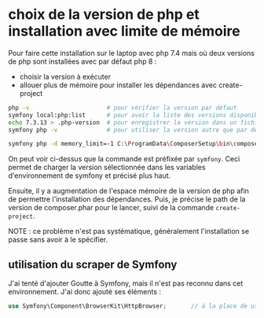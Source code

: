 # choix de la version de php et installation avec limite de mémoire

Pour faire cette installation sur le laptop avec php 7.4 mais où deux versions de php sont installées avec par défaut php 8 :
- choisir la version à exécuter
- allouer plus de mémoire pour installer les dépendances avec create-project

```bash
php -v                      # pour vérifier la version par défaut
symfony local:php:list      # pour avoir la liste des versions disponibles et la version utilisée par symfony (variable d'env)
echo 7.3.13 > .php-version  # pour enregistrer la version dans un fichier (qui doit se trouver dans le répertoire courant)
symfony php -v              # pour utiliser la version autre que par défaut (celle conservée comme variable d'env par cmd symfony)

symfony php -d memory_limit=-1 C:\ProgramData\ComposerSetup\bin\composer.phar create-project symfony/website-skeleton webtrader
```

On peut voir ci-dessus que la commande est préfixée par `symfony`.
Ceci permet de charger la version sélectionnée dans les variables d'environnement de symfony et précisé plus haut.

Ensuite, il y a augmentation de l'espace mémoire de la version de php afin de permettre l'installation des dépendances.
Puis, je précise le path de la version de composer.phar pour le lancer, suivi de la commande `create-project`.

NOTE : ce problème n'est pas systématique, généralement l'installation se passe sans avoir à le spécifier.

## utilisation du scraper de Symfony

J'ai tenté d'ajouter Goutte à Symfony, mais il n'est pas reconnu dans cet environnement.
J'ai donc ajouté ses éléments :

```php
use Symfony\Component\BrowserKit\HttpBrowser;       // à la place de use Goutte\Client;
```

